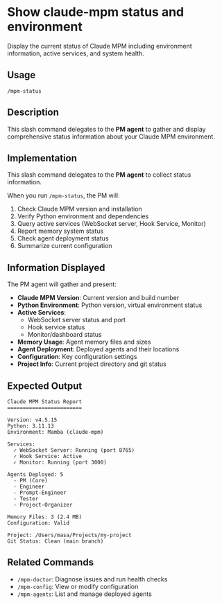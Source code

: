 # Show claude-mpm status and environment

Display the current status of Claude MPM including environment information, active services, and system health.

## Usage

```
/mpm-status
```

## Description

This slash command delegates to the **PM agent** to gather and display comprehensive status information about your Claude MPM environment.

## Implementation

This slash command delegates to the **PM agent** to collect status information.

When you run `/mpm-status`, the PM will:
1. Check Claude MPM version and installation
2. Verify Python environment and dependencies
3. Query active services (WebSocket server, Hook Service, Monitor)
4. Report memory system status
5. Check agent deployment status
6. Summarize current configuration

## Information Displayed

The PM agent will gather and present:

- **Claude MPM Version**: Current version and build number
- **Python Environment**: Python version, virtual environment status
- **Active Services**:
  - WebSocket server status and port
  - Hook service status
  - Monitor/dashboard status
- **Memory Usage**: Agent memory files and sizes
- **Agent Deployment**: Deployed agents and their locations
- **Configuration**: Key configuration settings
- **Project Info**: Current project directory and git status

## Expected Output

```
Claude MPM Status Report
========================

Version: v4.5.15
Python: 3.11.13
Environment: Mamba (claude-mpm)

Services:
  ✓ WebSocket Server: Running (port 8765)
  ✓ Hook Service: Active
  ✓ Monitor: Running (port 3000)

Agents Deployed: 5
  - PM (Core)
  - Engineer
  - Prompt-Engineer
  - Tester
  - Project-Organizer

Memory Files: 3 (2.4 MB)
Configuration: Valid

Project: /Users/masa/Projects/my-project
Git Status: Clean (main branch)
```

## Related Commands

- `/mpm-doctor`: Diagnose issues and run health checks
- `/mpm-config`: View or modify configuration
- `/mpm-agents`: List and manage deployed agents